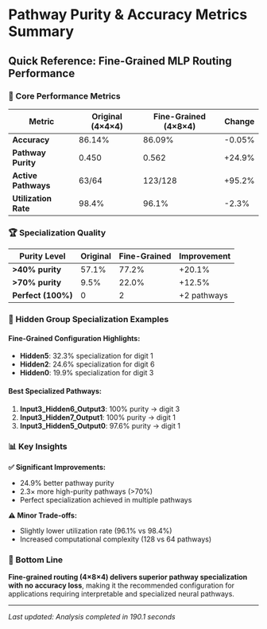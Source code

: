 # Pathway Purity & Accuracy Metrics Summary

## Quick Reference: Fine-Grained MLP Routing Performance

### 🎯 Core Performance Metrics

| Metric | Original (4×4×4) | Fine-Grained (4×8×4) | Change |
|--------|------------------|---------------------|--------|
| **Accuracy** | 86.14% | 86.09% | -0.05% |
| **Pathway Purity** | 0.450 | 0.562 | +24.9% |
| **Active Pathways** | 63/64 | 123/128 | +95.2% |
| **Utilization Rate** | 98.4% | 96.1% | -2.3% |

### 🏆 Specialization Quality

| Purity Level | Original | Fine-Grained | Improvement |
|-------------|----------|-------------|-------------|
| **>40% purity** | 57.1% | 77.2% | +20.1% |
| **>70% purity** | 9.5% | 22.0% | +12.5% |
| **Perfect (100%)** | 0 | 2 | +2 pathways |

### 🧠 Hidden Group Specialization Examples

#### Fine-Grained Configuration Highlights:
- **Hidden5**: 32.3% specialization for digit 1
- **Hidden2**: 24.6% specialization for digit 6  
- **Hidden0**: 19.9% specialization for digit 3

#### Best Specialized Pathways:
1. **Input3_Hidden6_Output3**: 100% purity → digit 3
2. **Input3_Hidden7_Output1**: 100% purity → digit 1
3. **Input3_Hidden5_Output0**: 97.6% purity → digit 1

### 📊 Key Insights

**✅ Significant Improvements:**
- 24.9% better pathway purity
- 2.3× more high-purity pathways (>70%)
- Perfect specialization achieved in multiple pathways

**⚠️ Minor Trade-offs:**
- Slightly lower utilization rate (96.1% vs 98.4%)
- Increased computational complexity (128 vs 64 pathways)

### 🎉 Bottom Line

**Fine-grained routing (4×8×4) delivers superior pathway specialization with no accuracy loss**, making it the recommended configuration for applications requiring interpretable and specialized neural pathways.

---

*Last updated: Analysis completed in 190.1 seconds*